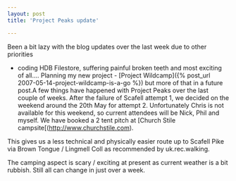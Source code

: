 ```yaml
---
layout: post
title: 'Project Peaks update'

---
```

Been a bit lazy with the blog updates over the last week due to other priorities
- coding HDB Filestore, suffering painful broken teeth and most exciting of
all.... Planning my new project - 
[Project Wildcamp]({% post_url 2007-05-14-project-wildcamp-is-a-go %})
but more of that in a future post.A few things have happened with Project Peaks
over the last couple of weeks. After the failure of Scafell attempt 1, we
decided on the weekend around the 20th May for attempt 2. Unfortunately Chris is
not available for this weekend, so current attendees will be Nick, Phil and
myself. We have booked a 2 tent pitch at [Church Stile
campsite[(http://www.churchstile.com).

This gives us a less technical and physically easier route up to Scafell Pike
via Brown Tongue / Lingmell Coll as recommended by uk.rec.walking.

The camping aspect is scary / exciting at present as current weather is a bit
rubbish. Still all can change in just over a week.
